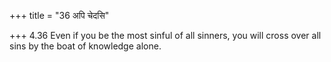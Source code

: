 +++
title = "36 अपि चेदसि"

+++
4.36 Even if you be the most sinful of all sinners, you will cross over
all sins by the boat of knowledge alone.
